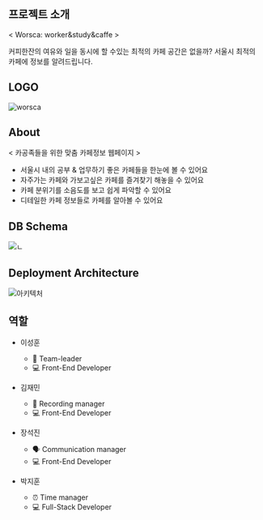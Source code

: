 ## 프로젝트 소개
< Worsca: worker&study&caffe >

커피한잔의 여유와 일을 동시에 할 수있는 최적의 카페 공간은 없을까? 서울시 최적의 카페에 정보를 알려드립니다.

## LOGO
![worsca](https://user-images.githubusercontent.com/68473415/131318741-9a24254d-0f70-4e91-8b89-e8ce59c1a0e4.png)


## About

< 카공족들을 위한 맞춤 카페정보 웹페이지 >

- 서울시 내의 공부 & 업무하기 좋은 카페들을 한눈에 볼 수 있어요
- 자주가는 카페와 가보고싶은 카페를 즐겨찾기 해놓을 수 있어요
- 카페 분위기를 소음도를 보고 쉽게 파악할 수 있어요
- 디테일한 카페 정보들로 카페를 알아볼 수 있어요

## DB Schema
![ㄴ](https://user-images.githubusercontent.com/79843401/130583648-b043b561-5199-4db6-be6c-a9ac2c0eaf69.png)

## Deployment Architecture
![아키텍처](https://user-images.githubusercontent.com/68473415/131804454-7645807d-865a-49a9-a592-ebd60b64b7f7.png)

## 역할

- 이성훈
  - 🌟 Team-leader
  - 💻 Front-End Developer

- 김재민
  - 📝 Recording manager
  - 💻 Front-End Developer

- 장석진
  - 🗣 Communication manager
  - 💻 Front-End Developer

- 박지훈
  - ⏰ Time manager
  - 💻 Full-Stack Developer
